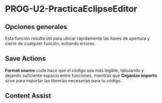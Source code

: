 # PROG-U2-PracticaEclipseEditor
## Opciones generales
Esta función resulta útil para ubicar rápidamente las llaves de apertura y cierre de cualquier función, evitando errores.  
## Save Actions
**Format source** code hace que el código sea más legible, tabulando y dejando suficiente espacio entre funciones, mientras que **Organize imports** sirve para importar las librerías necesarias para tu código.
## Content Assist
